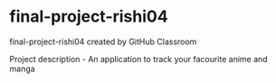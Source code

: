 # final-project-rishi04
final-project-rishi04 created by GitHub Classroom

Project description - An application to track your facourite anime and manga 
